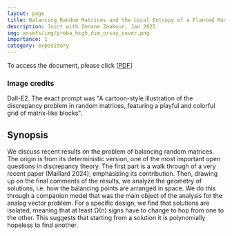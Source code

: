 ```yaml
---
layout: page
title: Balancing Random Matrices and the Local Entropy of a Planted Model
description: Joint with Imrane Zaakour, Jan 2025
img: assets/img/proba_high_dim_orsay_cover.png
importance: 1
category: expository
---
```

To access the document, please click \[[PDF](http://simonegiancola09.github.io/assets/pdf/Proba_high_dim_project.pdf)\]
<br/>
### Image credits
Dall-E2. The exact prompt was "A cartoon-style illustration of the discrepancy problem in random matrices, featuring a playful and colorful grid of matrix-like blocks". 
## Synopsis

We discuss recent results on the problem of balancing random matrices. The origin is
from its deterministic version, one of the most important open questions in discrepancy
theory. The first part is a walk through of a very recent paper (Maillard 2024), emphasizing
its contribution. Then, drawing up on the final comments of the results, we analyze the
geometry of solutions, i.e. how the balancing points are arranged in space. We do this
through a companion model that was the main object of the analysis for the analog vector
problem. For a specific design, we find that solutions are isolated, meaning that at least
Ω(n) signs have to change to hop from one to the other. This suggests that starting from
a solution it is polynomially hopeless to find another.